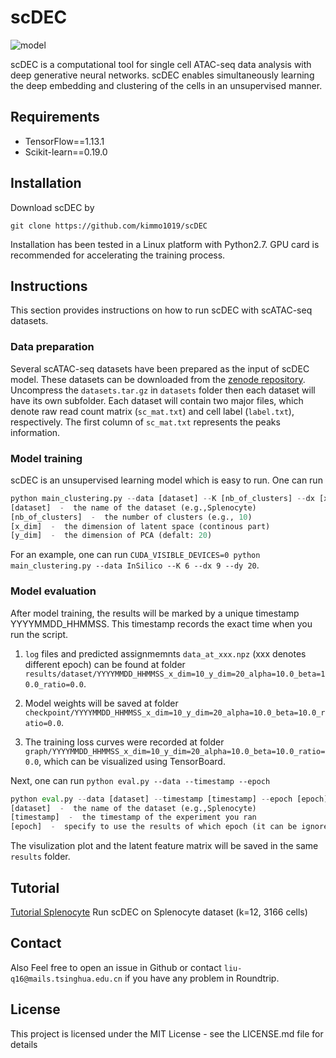 # scDEC

![model](https://github.com/kimmo1019/scDEC/blob/master/model.png)

scDEC is a computational tool for single cell ATAC-seq data analysis with deep generative neural networks. scDEC enables simultaneously learning the deep embedding and clustering of the cells in an unsupervised manner.

## Requirements
- TensorFlow==1.13.1
- Scikit-learn==0.19.0

## Installation
Download scDEC by
```shell
git clone https://github.com/kimmo1019/scDEC
```
Installation has been tested in a Linux platform with Python2.7. GPU card is recommended for accelerating the training process.

## Instructions

This section provides instructions on how to run scDEC with scATAC-seq datasets.

### Data preparation

Several scATAC-seq datasets have been prepared as the input of scDEC model. These datasets can be downloaded from the [zenode repository](https://zenodo.org/record/3984189#.XzDpJRNKhTY). Uncompress the `datasets.tar.gz` in `datasets` folder then each dataset will have its own subfolder. Each dataset will contain two major files, which denote raw read count matrix (`sc_mat.txt`) and cell label (`label.txt`), respectively. The first column of `sc_mat.txt` represents the peaks information.

### Model training

scDEC is an unsupervised learning model which is easy to run. One can run 

```python
python main_clustering.py --data [dataset] --K [nb_of_clusters] --dx [x_dim] --dy [y_dim] 
[dataset]  -  the name of the dataset (e.g.,Splenocyte)
[nb_of_clusters]  -  the number of clusters (e.g., 10)
[x_dim]  -  the dimension of latent space (continous part)
[y_dim]  -  the dimension of PCA (defalt: 20)
```
For an example, one can run `CUDA_VISIBLE_DEVICES=0 python main_clustering.py --data InSilico --K 6 --dx 9 --dy 20`.

### Model evaluation

After model training, the results will be marked by a unique timestamp YYYYMMDD_HHMMSS. This timestamp records the exact time when you run the script.

 1) `log` files and predicted assignmemnts `data_at_xxx.npz` (xxx denotes different epoch) can be found at folder `results/dataset/YYYYMMDD_HHMMSS_x_dim=10_y_dim=20_alpha=10.0_beta=10.0_ratio=0.0`.
 
 2) Model weights will be saved at folder `checkpoint/YYYYMMDD_HHMMSS_x_dim=10_y_dim=20_alpha=10.0_beta=10.0_ratio=0.0`. 
 
 3) The training loss curves were recorded at folder `graph/YYYYMMDD_HHMMSS_x_dim=10_y_dim=20_alpha=10.0_beta=10.0_ratio=0.0`, which can be visualized using TensorBoard.

 Next, one can run `python eval.py --data --timestamp --epoch` 
 
```python
python eval.py --data [dataset] --timestamp [timestamp] --epoch [epoch]
[dataset]  -  the name of the dataset (e.g.,Splenocyte)
[timestamp]  -  the timestamp of the experiment you ran
[epoch]  -  specify to use the results of which epoch (it can be ignored)
```

The visulization plot and the latent feature matrix will be saved in the same `results` folder.

## Tutorial

[Tutorial Splenocyte](https://github.com/kimmo1019/scDEC/wiki/Splenocyte) Run scDEC on Splenocyte dataset (k=12, 3166 cells)

 
## Contact

Also Feel free to open an issue in Github or contact `liu-q16@mails.tsinghua.edu.cn` if you have any problem in Roundtrip.

## License

This project is licensed under the MIT License - see the LICENSE.md file for details